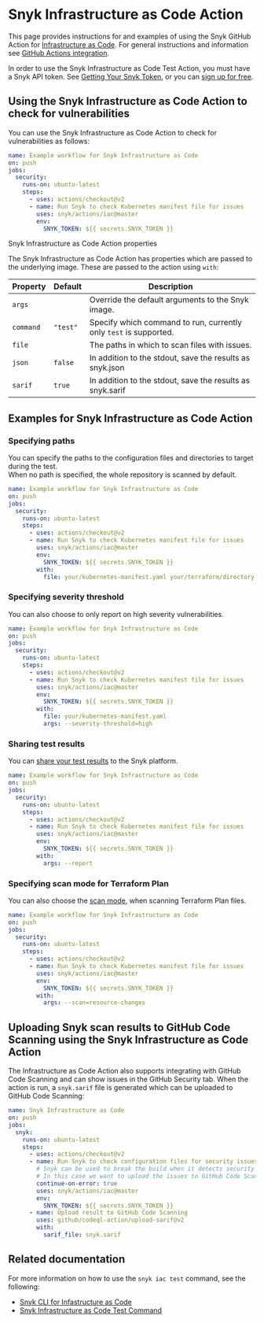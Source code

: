 # Snyk Infrastructure as Code Action

This page provides instructions for and examples of using the Snyk GitHub Action for [Infrastructure as Code](https://github.com/snyk/actions/tree/master/iac). For general instructions and information see [GitHub Actions integration](https://docs.snyk.io/integrations/ci-cd-integrations/github-actions-integration).

In order to use the Snyk Infrastructure as Code Test Action, you must have a Snyk API token. See [Getting Your Snyk Token](https://docs.snyk.io/integrations/ci-cd-integrations/github-actions-integration#getting-your-snyk-token), or you can [sign up for free](https://snyk.io/login).

## Using the Snyk Infrastructure as Code Action to check for vulnerabilities

You can use the Snyk Infrastructure as Code Action to check for vulnerabilities as follows:

```yaml
name: Example workflow for Snyk Infrastructure as Code
on: push
jobs:
  security:
    runs-on: ubuntu-latest
    steps:
      - uses: actions/checkout@v2
      - name: Run Snyk to check Kubernetes manifest file for issues
        uses: snyk/actions/iac@master
        env:
          SNYK_TOKEN: ${{ secrets.SNYK_TOKEN }}
```

Snyk Infrastructure as Code Action properties

The Snyk Infrastructure as Code Action has properties which are passed to the underlying image. These are passed to the action using `with`:

| Property  | Default  | Description                                                       |
| --------- | -------- | ----------------------------------------------------------------- |
| `args`    |          | Override the default arguments to the Snyk image.                 |
| `command` | `"test"` | Specify which command to run, currently only `test` is supported. |
| `file`    |          | The paths in which to scan files with issues.                     |
| `json`    | `false`  | In addition to the stdout, save the results as snyk.json          |
| `sarif`   | `true`   | In addition to the stdout, save the results as snyk.sarif         |

## Examples for Snyk Infrastructure as Code Action

### Specifying paths

You can specify the paths to the configuration files and directories to target during the test.\
When no path is specified, the whole repository is scanned by default.

```yaml
name: Example workflow for Snyk Infrastructure as Code
on: push
jobs:
  security:
    runs-on: ubuntu-latest
    steps:
      - uses: actions/checkout@v2
      - name: Run Snyk to check Kubernetes manifest file for issues
        uses: snyk/actions/iac@master
        env:
          SNYK_TOKEN: ${{ secrets.SNYK_TOKEN }}
        with:
          file: your/kubernetes-manifest.yaml your/terraform/directory
```

### Specifying severity threshold

You can also choose to only report on high severity vulnerabilities.

```yaml
name: Example workflow for Snyk Infrastructure as Code
on: push
jobs:
  security:
    runs-on: ubuntu-latest
    steps:
      - uses: actions/checkout@v2
      - name: Run Snyk to check Kubernetes manifest file for issues
        uses: snyk/actions/iac@master
        env:
          SNYK_TOKEN: ${{ secrets.SNYK_TOKEN }}
        with:
          file: your/kubernetes-manifest.yaml
          args: --severity-threshold=high
```

### Sharing test results

You can [share your test results](https://docs.snyk.io/products/snyk-infrastructure-as-code/share-cli-results-with-the-snyk-web-ui) to the Snyk platform.

```yaml
name: Example workflow for Snyk Infrastructure as Code
on: push
jobs:
  security:
    runs-on: ubuntu-latest
    steps:
      - uses: actions/checkout@v2
      - name: Run Snyk to check Kubernetes manifest file for issues
        uses: snyk/actions/iac@master
        env:
          SNYK_TOKEN: ${{ secrets.SNYK_TOKEN }}
        with:
          args: --report
```

### Specifying scan mode for Terraform Plan

You can also choose the [scan mode](https://docs.snyk.io/products/snyk-infrastructure-as-code/snyk-cli-for-infrastructure-as-code/test-your-terraform-files-with-the-cli-tool#terraform-plan), when scanning Terraform Plan files.

```yaml
name: Example workflow for Snyk Infrastructure as Code
on: push
jobs:
  security:
    runs-on: ubuntu-latest
    steps:
      - uses: actions/checkout@v2
      - name: Run Snyk to check Kubernetes manifest file for issues
        uses: snyk/actions/iac@master
        env:
          SNYK_TOKEN: ${{ secrets.SNYK_TOKEN }}
        with:
          args: --scan=resource-changes
```

## Uploading Snyk scan results to GitHub Code Scanning using the Snyk Infrastructure as Code Action

The Infrastructure as Code Action also supports integrating with GitHub Code Scanning and can show issues in the GitHub Security tab. When the action is run, a `snyk.sarif` file is generated which can be uploaded to GitHub Code Scanning:

```yaml
name: Snyk Infrastructure as Code
on: push
jobs:
  snyk:
    runs-on: ubuntu-latest
    steps:
      - uses: actions/checkout@v2
      - name: Run Snyk to check configuration files for security issues
        # Snyk can be used to break the build when it detects security issues.
        # In this case we want to upload the issues to GitHub Code Scanning
        continue-on-error: true
        uses: snyk/actions/iac@master
        env:
          SNYK_TOKEN: ${{ secrets.SNYK_TOKEN }}
      - name: Upload result to GitHub Code Scanning
        uses: github/codeql-action/upload-sarif@v2
        with:
          sarif_file: snyk.sarif
```

## Related documentation

For more information on how to use the `snyk iac test` command, see the following:

* [Snyk CLI for Infastructure as Code](https://docs.snyk.io/products/snyk-infrastructure-as-code/snyk-cli-for-infrastructure-as-code)
* [Snyk Infrastructure as Code Test Command](https://docs.snyk.io/snyk-cli/commands/iac-test)
